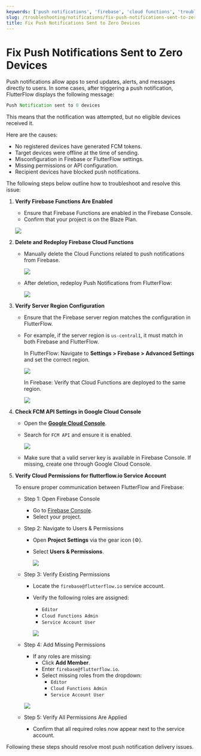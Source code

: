 ```yaml
---
keywords: ['push notifications', 'firebase', 'cloud functions', 'troubleshooting']
slug: /troubleshooting/notifications/fix-push-notifications-sent-to-zero-devices
title: Fix Push Notifications Sent to Zero Devices
---
```


# Fix Push Notifications Sent to Zero Devices

Push notifications allow apps to send updates, alerts, and messages directly to users. In some cases, after triggering a push notification, FlutterFlow displays the following message:

```js
Push Notification sent to 0 devices
```

This means that the notification was attempted, but no eligible devices received it.

Here are the causes:

  - No registered devices have generated FCM tokens.
  - Target devices were offline at the time of sending.
  - Misconfiguration in Firebase or FlutterFlow settings.
  - Missing permissions or API configuration.
  - Recipient devices have blocked push notifications.

The following steps below outline how to troubleshoot and resolve this issue:

  1. **Verify Firebase Functions Are Enabled**

      - Ensure that Firebase Functions are enabled in the Firebase Console.
      - Confirm that your project is on the Blaze Plan.

      ![](../assets/20250430121213011292.png)


  2. **Delete and Redeploy Firebase Cloud Functions**

      - Manually delete the Cloud Functions related to push notifications from Firebase.

        ![](../assets/20250430121213284704.png)

      - After deletion, redeploy Push Notifications from FlutterFlow:

        ![](../assets/20250430121213612267.png)

  3. **Verify Server Region Configuration**

      - Ensure that the Firebase server region matches the configuration in FlutterFlow.
      - For example, if the server region is `us-central1`, it must match in both Firebase and FlutterFlow.

        In FlutterFlow:
          Navigate to **Settings > Firebase > Advanced Settings** and set the correct region.

          ![](../assets/20250430121214190877.png)

        In Firebase:
          Verify that Cloud Functions are deployed to the same region.

          ![](../assets/20250430121214486513.png)

  4. **Check FCM API Settings in Google Cloud Console**

      - Open the **[Google Cloud Console](https://console.cloud.google.com/)**.
      - Search for `FCM API` and ensure it is enabled.

        ![](../assets/20250430121214790195.png)

      - Make sure that a valid server key is available in Firebase Console. If missing, create one through Google Cloud Console.

  5. **Verify Cloud Permissions for flutterflow.io Service Account**

      To ensure proper communication between FlutterFlow and Firebase:

      - Step 1: Open Firebase Console

        - Go to [Firebase Console](https://console.firebase.google.com/).
        - Select your project.

      - Step 2: Navigate to Users & Permissions

        - Open **Project Settings** via the gear icon (⚙️).
        - Select **Users & Permissions**.

          ![](../assets/20250430121215127010.png)

      - Step 3: Verify Existing Permissions

        - Locate the `firebase@flutterflow.io` service account.
        - Verify the following roles are assigned:
          - `Editor`
          - `Cloud Functions Admin`
          - `Service Account User`

          ![](../assets/20250430121215442199.png)

      - Step 4: Add Missing Permissions

        - If any roles are missing:
          - Click **Add Member**.
          - Enter `firebase@flutterflow.io`.
          - Select missing roles from the dropdown:
            - `Editor`
            - `Cloud Functions Admin`
            - `Service Account User`

        ![](../assets/20250430121215729191.png)

      - Step 5: Verify All Permissions Are Applied

        - Confirm that all required roles now appear next to the service account.

Following these steps should resolve most push notification delivery issues.

